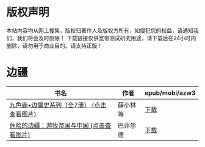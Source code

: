 # 版权声明

本站内容均从网上搜集，版权归著作人及版权方所有，如侵犯您的权益，请通知我们，我们将会及时删除！ 下载链接仅供宽带测试研究用途，请下载后在24小时内删除，请勿用于商业目的。请支持正版！

# 边疆

| 书名 | 作者 | epub/mobi/azw3 |
| --- | --- | --- |
| [九色鹿•边疆史系列（全7册） (点击查看图片)](https://www.dushupai.com/attachment/2024/06/09/8dff92c34d9935c7.jpg) | 薛小林等 | [下载](https://url89.ctfile.com/f/31084289-1356987808-e54515?p=8866) |
| [危险的边疆：游牧帝国与中国 (点击查看图片)](https://www.dushupai.com/attachment/2024/06/02/7dda235a30a69b15.jpg) | 巴菲尔德 | [下载](https://url89.ctfile.com/f/31084289-1357014373-aa3442?p=8866) |

